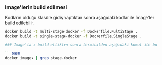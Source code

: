 ### Image'lerin build edilmesi

Kodların olduğu klasöre gidiş yaptıktan sonra aşağıdaki kodlar ile İmage'ler build edilebilir.

```bash
docker build -t multi-stage-docker -f Dockerfile.MultiStage .
docker build -t single-stage-docker -f Dockerfile.SingleStage .

### Image'ları build ettikten sonra terminalden aşağıdaki komut ile bu image'ların boyutlarını karşılaştırabilirsiniz.

```bash
docker images | grep stage-docker


